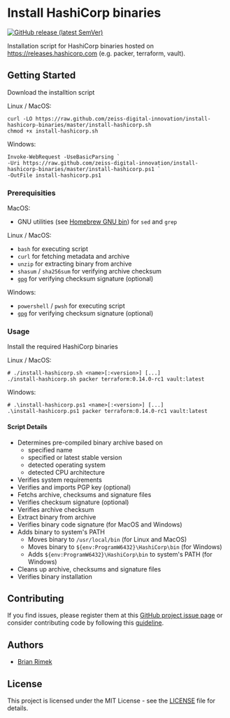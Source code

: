 # Install HashiCorp binaries

[![GitHub release (latest SemVer)](https://img.shields.io/github/v/release/zeiss-digital-innovation/install-hashicorp-binaries?sort=semver&logo=github)][github_releases]

Installation script for HashiCorp binaries hosted on https://releases.hashicorp.com (e.g. packer, terraform, vault).

## Getting Started

Download the installtion script

Linux / MacOS:

```shell
curl -LO https://raw.github.com/zeiss-digital-innovation/install-hashicorp-binaries/master/install-hashicorp.sh
chmod +x install-hashicorp.sh
```

Windows:

```shell
Invoke-WebRequest -UseBasicParsing `
-Uri https://raw.github.com/zeiss-digital-innovation/install-hashicorp-binaries/master/install-hashicorp.ps1 `
-OutFile install-hashicorp.ps1
```

### Prerequisities

MacOS:
* GNU utilities (see [Homebrew GNU bin](https://gist.github.com/skyzyx/3438280b18e4f7c490db8a2a2ca0b9da)) for `sed` and `grep`

Linux / MacOS:

* `bash` for executing script
* `curl` for fetching metadata and archive
* `unzip` for extracting binary from archive
* `shasum` / `sha256sum` for verifying archive checksum
* [`gpg`](https://gnupg.org/) for verifying checksum signature (optional)

Windows:

* `powershell` / `pwsh` for executing script
* [`gpg`](https://gnupg.org/) for verifying checksum signature (optional)

### Usage

Install the required HashiCorp binaries

Linux / MacOS:

```shell
# ./install-hashicorp.sh <name>[:<version>] [...]
./install-hashicorp.sh packer terraform:0.14.0-rc1 vault:latest
```

Windows:

```shell
# .\install-hashicorp.ps1 <name>[:<version>] [...]
.\install-hashicorp.ps1 packer terraform:0.14.0-rc1 vault:latest
```

#### Script Details

* Determines pre-compiled binary archive based on
  * specified name
  * specified or latest stable version
  * detected operating system
  * detected CPU architecture
* Verifies system requirements
* Verifies and imports PGP key (optional)
* Fetchs archive, checksums and signature files
* Verifies checksum signature (optional)
* Verifies archive checksum
* Extract binary from archive
* Verifies binary code signature (for MacOS and Windows)
* Adds binary to system's PATH
  * Moves binary to `/usr/local/bin` (for Linux and MacOS)
  * Moves binary to `${env:ProgramW6432}\HashiCorp\bin` (for Windows)
  * Adds `${env:ProgramW6432}\HashiCorp\bin` to system's PATH (for Windows)
* Cleans up archive, checksums and signature files
* Verifies binary installation

## Contributing

If you find issues, please register them at this [GitHub project issue page][github_issue] or consider contributing code by following this [guideline][github_guide].

## Authors

* [Brian Rimek](https://github.com/rembik)

## License

This project is licensed under the MIT License - see the [LICENSE][github_licence] file for details.

[github_releases]: https://github.com/zeiss-digital-innovation/install-hashicorp-binaries/releases
[github_issue]: http://github.com/zeiss-digital-innovation/install-hashicorp-binaries/issues/new/choose
[github_guide]: http://github.com/zeiss-digital-innovation/install-hashicorp-binaries/tree/master/.github/CONTRIBUTING.md
[github_licence]: http://github.com/zeiss-digital-innovation/install-hashicorp-binaries/tree/master/LICENSE
